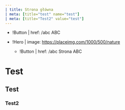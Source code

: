 ```yaml
---
| title: Strona główna
| meta: [title="test" name="test"]
| meta: [title="Test2" value="test"]
---
```


- !Button
| href: /abc
ABC

- !Hero
  | image: https://placeimg.com/1000/500/nature
  - !Button
  | href: /abc
  Strona ABC


# Test

## Test 

### Test2
